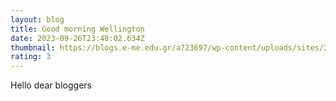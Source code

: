 ```yaml
---
layout: blog
title: Good morning Wellington
date: 2023-09-26T23:48:02.634Z
thumbnail: https://blogs.e-me.edu.gr/a723697/wp-content/uploads/sites/297792/2021/03/200.gif
rating: 3
---
```

Hello dear bloggers